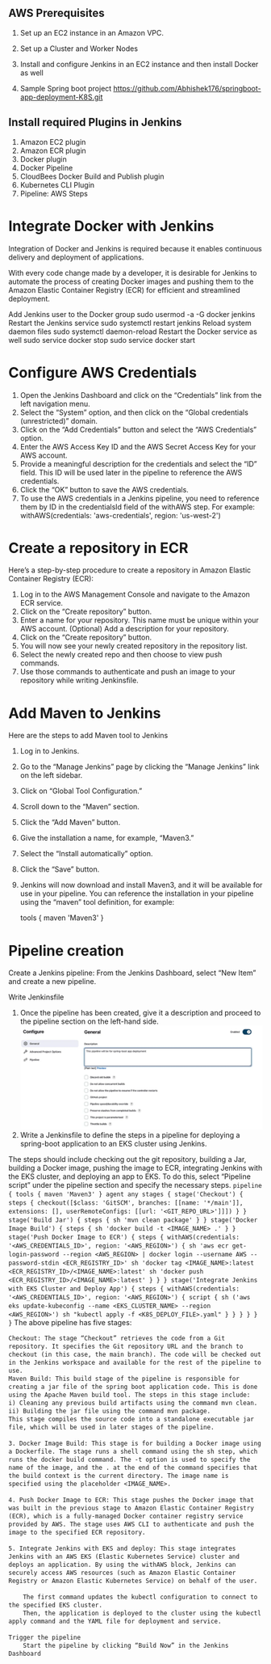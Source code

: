 ## AWS Prerequisites
1. Set up an EC2 instance in an Amazon VPC.
2. Set up a Cluster and Worker Nodes              
3. Install and configure Jenkins in an EC2 instance and then install Docker as well 

5. Sample Spring boot project
        https://github.com/Abhishek176/springboot-app-deployment-K8S.git

## Install required Plugins in Jenkins
1. Amazon EC2 plugin
2. Amazon ECR plugin
3. Docker plugin
4. Docker Pipeline
5. CloudBees Docker Build and Publish plugin
6. Kubernetes CLI Plugin
7. Pipeline: AWS Steps

# Integrate Docker with Jenkins

Integration of Docker and Jenkins is required because it enables continuous delivery and deployment of applications.

With every code change made by a developer, it is desirable for Jenkins to automate the process of creating Docker images and pushing them to the Amazon Elastic Container Registry (ECR) for efficient and streamlined deployment.

Add Jenkins user to the Docker group
    sudo usermod -a -G docker jenkins
Restart the Jenkins service
    sudo systemctl restart jenkins
Reload system daemon files
    sudo systemctl daemon-reload
Restart the Docker service as well
    sudo service docker stop
    sudo service docker start

# Configure AWS Credentials
1. Open the Jenkins Dashboard and click on the “Credentials” link from the left navigation menu.
2. Select the “System” option, and then click on the “Global credentials (unrestricted)” domain.
3. Click on the “Add Credentials” button and select the “AWS Credentials” option.
4. Enter the AWS Access Key ID and the AWS Secret Access Key for your AWS account. 
5. Provide a meaningful description for the credentials and select the “ID” field. This ID will be used  later in the pipeline to reference the AWS credentials.
6. Click the “OK” button to save the AWS credentials.
7. To use the AWS credentials in a Jenkins pipeline, you need to reference them by ID in the credentialsId field of the withAWS step. For example:
    withAWS(credentials: 'aws-credentials', region: 'us-west-2')

# Create a repository in ECR

Here’s a step-by-step procedure to create a repository in Amazon Elastic Container Registry (ECR):

1. Log in to the AWS Management Console and navigate to the Amazon ECR service.
2. Click on the “Create repository” button.
3. Enter a name for your repository. This name must be unique within your AWS account.
    (Optional) Add a description for your repository.
4. Click on the “Create repository” button.
5. You will now see your newly created repository in the repository list.
6. Select the newly created repo and then choose to view push commands.
7. Use those commands to authenticate and push an image to your repository while writing Jenkinsfile.

# Add Maven to Jenkins

Here are the steps to add Maven tool to Jenkins

1. Log in to Jenkins.
2. Go to the “Manage Jenkins” page by clicking the “Manage Jenkins” link on the left sidebar.
3. Click on “Global Tool Configuration.”
4. Scroll down to the “Maven” section.
5. Click the “Add Maven” button.
6. Give the installation a name, for example, “Maven3.”
7. Select the “Install automatically” option.
8. Click the “Save” button.
9. Jenkins will now download and install Maven3, and it will be available for use in your pipeline. 
    You can reference the installation in your pipeline using the “maven” tool definition, for example:

    tools {
        maven 'Maven3'
    }

# Pipeline creation

Create a Jenkins pipeline: From the Jenkins Dashboard, select “New Item” and create a new pipeline.

Write Jenkinsfile

1. Once the pipeline has been created, give it a description and proceed to the pipeline section on the left-hand side.
    ![Alt text](<images/Screenshot 2023-10-28 125836.png>)
2. Write a Jenkinsfile to define the steps in a pipeline for deploying a spring-boot application to an EKS cluster using Jenkins.

The steps should include checking out the git repository, building a Jar, building a Docker image, pushing the image to ECR, integrating Jenkins with the EKS cluster, and deploying an app to EKS. To do this, select “Pipeline script” under the pipeline section and specify the necessary steps.
    ```
    pipeline {
        tools {
            maven 'Maven3'
        }
        agent any
        stages {
            stage('Checkout') {
                steps {
                    checkout([$class: 'GitSCM', branches: [[name: '*/main']], extensions: [], userRemoteConfigs: [[url: '<GIT_REPO_URL>']]])
                }
            }
            stage('Build Jar') {
                steps {
                    sh 'mvn clean package'
                }
            }
            stage('Docker Image Build') {
                steps {
                    sh 'docker build -t <IMAGE_NAME> .'
                }
            }
            stage('Push Docker Image to ECR') {
                steps {
                    withAWS(credentials: '<AWS_CREDENTIALS_ID>', region: '<AWS_REGION>') {
                        sh 'aws ecr get-login-password --region <AWS_REGION> | docker login --username AWS --password-stdin <ECR_REGISTRY_ID>'
                        sh 'docker tag <IMAGE_NAME>:latest <ECR_REGISTRY_ID>/<IMAGE_NAME>:latest'
                        sh 'docker push <ECR_REGISTRY_ID>/<IMAGE_NAME>:latest'
                    }
                }
            }
            stage('Integrate Jenkins with EKS Cluster and Deploy App') {
                steps {
                    withAWS(credentials: '<AWS_CREDENTIALS_ID>', region: '<AWS_REGION>') {
                    script {
                        sh ('aws eks update-kubeconfig --name <EKS_CLUSTER_NAME> --region <AWS_REGION>')
                        sh "kubectl apply -f <K8S_DEPLOY_FILE>.yaml"
                        }
                    }
                }
            }
        }
    }
    ```
The above pipeline has five stages:

    Checkout: The stage “Checkout” retrieves the code from a Git repository. It specifies the Git repository URL and the branch to checkout (in this case, the main branch). The code will be checked out in the Jenkins workspace and available for the rest of the pipeline to use.
    Maven Build: This build stage of the pipeline is responsible for creating a jar file of the spring boot application code. This is done using the Apache Maven build tool. The steps in this stage include:
    i) Cleaning any previous build artifacts using the command mvn clean.
    ii) Building the jar file using the command mvn package.
    This stage compiles the source code into a standalone executable jar file, which will be used in later stages of the pipeline.

    3. Docker Image Build: This stage is for building a Docker image using a Dockerfile. The stage runs a shell command using the sh step, which runs the docker build command. The -t option is used to specify the name of the image, and the . at the end of the command specifies that the build context is the current directory. The image name is specified using the placeholder <IMAGE_NAME>.

    4. Push Docker Image to ECR: This stage pushes the Docker image that was built in the previous stage to Amazon Elastic Container Registry (ECR), which is a fully-managed Docker container registry service provided by AWS. The stage uses AWS CLI to authenticate and push the image to the specified ECR repository.

    5. Integrate Jenkins with EKS and deploy: This stage integrates Jenkins with an AWS EKS (Elastic Kubernetes Service) cluster and deploys an application. By using the withAWS block, Jenkins can securely access AWS resources (such as Amazon Elastic Container Registry or Amazon Elastic Kubernetes Service) on behalf of the user.

        The first command updates the kubectl configuration to connect to the specified EKS cluster.
        Then, the application is deployed to the cluster using the kubectl apply command and the YAML file for deployment and service.

    Trigger the pipeline
        Start the pipeline by clicking “Build Now” in the Jenkins Dashboard

